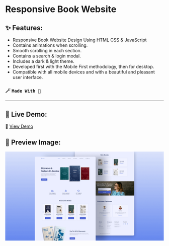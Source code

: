 # Responsive Book Website
## ✨ Features:

- Responsive Book Website Design Using HTML CSS & JavaScript
- Contains animations when scrolling.
- Smooth scrolling in each section.
- Contains a search & login modal.
- Includes a dark & light theme.
- Developed first with the Mobile First methodology, then for desktop.
- Compatible with all mobile devices and with a beautiful and pleasant user interface.

### 🪄 `Made With 🤍`
---
## 🚀 Live Demo:
🔗 [View Demo](https://ramtinimani.github.io/e-book/)
## 📸 Preview Image:
![preview image](/preview.png)
